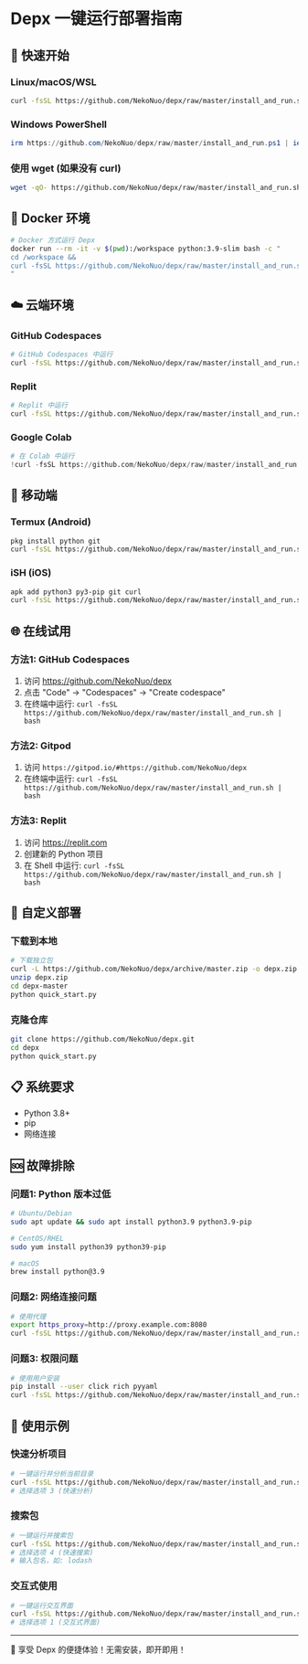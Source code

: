 # Depx 一键运行部署指南

## 🚀 快速开始

### Linux/macOS/WSL
```bash
curl -fsSL https://github.com/NekoNuo/depx/raw/master/install_and_run.sh | bash
```

### Windows PowerShell
```powershell
irm https://github.com/NekoNuo/depx/raw/master/install_and_run.ps1 | iex
```

### 使用 wget (如果没有 curl)
```bash
wget -qO- https://github.com/NekoNuo/depx/raw/master/install_and_run.sh | bash
```

## 🐳 Docker 环境

```bash
# Docker 方式运行 Depx
docker run --rm -it -v $(pwd):/workspace python:3.9-slim bash -c "
cd /workspace &&
curl -fsSL https://github.com/NekoNuo/depx/raw/master/install_and_run.sh | bash
" 
```

## ☁️ 云端环境

### GitHub Codespaces
```bash
# GitHub Codespaces 中运行
curl -fsSL https://github.com/NekoNuo/depx/raw/master/install_and_run.sh | bash
```

### Replit
```bash
# Replit 中运行
curl -fsSL https://github.com/NekoNuo/depx/raw/master/install_and_run.sh | bash
```

### Google Colab
```python
# 在 Colab 中运行
!curl -fsSL https://github.com/NekoNuo/depx/raw/master/install_and_run.sh | bash
```

## 📱 移动端

### Termux (Android)
```bash
pkg install python git
curl -fsSL https://github.com/NekoNuo/depx/raw/master/install_and_run.sh | bash
```

### iSH (iOS)
```bash
apk add python3 py3-pip git curl
curl -fsSL https://github.com/NekoNuo/depx/raw/master/install_and_run.sh | bash
```

## 🌐 在线试用

### 方法1: GitHub Codespaces
1. 访问 https://github.com/NekoNuo/depx
2. 点击 "Code" -> "Codespaces" -> "Create codespace"
3. 在终端中运行: `curl -fsSL https://github.com/NekoNuo/depx/raw/master/install_and_run.sh | bash`

### 方法2: Gitpod
1. 访问 `https://gitpod.io/#https://github.com/NekoNuo/depx`
2. 在终端中运行: `curl -fsSL https://github.com/NekoNuo/depx/raw/master/install_and_run.sh | bash`

### 方法3: Replit
1. 访问 https://replit.com
2. 创建新的 Python 项目
3. 在 Shell 中运行: `curl -fsSL https://github.com/NekoNuo/depx/raw/master/install_and_run.sh | bash`

## 🔧 自定义部署

### 下载到本地
```bash
# 下载独立包
curl -L https://github.com/NekoNuo/depx/archive/master.zip -o depx.zip
unzip depx.zip
cd depx-master
python quick_start.py
```

### 克隆仓库
```bash
git clone https://github.com/NekoNuo/depx.git
cd depx
python quick_start.py
```

## 📋 系统要求

- Python 3.8+
- pip
- 网络连接

## 🆘 故障排除

### 问题1: Python 版本过低
```bash
# Ubuntu/Debian
sudo apt update && sudo apt install python3.9 python3.9-pip

# CentOS/RHEL
sudo yum install python39 python39-pip

# macOS
brew install python@3.9
```

### 问题2: 网络连接问题
```bash
# 使用代理
export https_proxy=http://proxy.example.com:8080
curl -fsSL https://github.com/NekoNuo/depx/raw/master/install_and_run.sh | bash
```

### 问题3: 权限问题
```bash
# 使用用户安装
pip install --user click rich pyyaml
curl -fsSL https://github.com/NekoNuo/depx/raw/master/install_and_run.sh | bash
```

## 🎯 使用示例

### 快速分析项目
```bash
# 一键运行并分析当前目录
curl -fsSL https://github.com/NekoNuo/depx/raw/master/install_and_run.sh | bash
# 选择选项 3 (快速分析)
```

### 搜索包
```bash
# 一键运行并搜索包
curl -fsSL https://github.com/NekoNuo/depx/raw/master/install_and_run.sh | bash
# 选择选项 4 (快速搜索)
# 输入包名，如: lodash
```

### 交互式使用
```bash
# 一键运行交互界面
curl -fsSL https://github.com/NekoNuo/depx/raw/master/install_and_run.sh | bash
# 选择选项 1 (交互式界面)
```

---

🎉 享受 Depx 的便捷体验！无需安装，即开即用！
